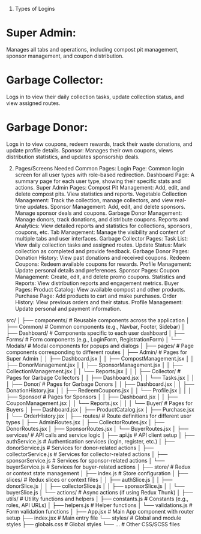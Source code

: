 1. Types of Logins
# Super Admin:
 Manages all tabs and operations, including compost pit management, sponsor management, and coupon distribution.
# Garbage Collector:
 Logs in to view their daily collection tasks, update collection status, and view assigned routes.
# Garbage Donor:
 Logs in to view coupons, redeem rewards, track their waste donations, and update profile details.
Sponsor: Manages their own coupons, views distribution statistics, and updates sponsorship deals.

2. Pages/Screens Needed
Common Pages:
Login Page: Common login screen for all user types with role-based redirection.
Dashboard Page: A summary page for each user type, showing their specific stats and actions.
Super Admin Pages:
Compost Pit Management: Add, edit, and delete compost pits. View statistics and reports.
Vegetable Collection Management: Track the collection, manage collectors, and view real-time updates.
Sponsor Management: Add, edit, and delete sponsors. Manage sponsor deals and coupons.
Garbage Donor Management: Manage donors, track donations, and distribute coupons.
Reports and Analytics: View detailed reports and statistics for collections, sponsors, coupons, etc.
Tab Management: Manage the visibility and content of multiple tabs and user interfaces.
Garbage Collector Pages:
Task List: View daily collection tasks and assigned routes.
Update Status: Mark collection as completed and provide feedback.
Garbage Donor Pages:
Donation History: View past donations and received coupons.
Redeem Coupons: Redeem available coupons for rewards.
Profile Management: Update personal details and preferences.
Sponsor Pages:
Coupon Management: Create, edit, and delete promo coupons.
Statistics and Reports: View distribution reports and engagement metrics.
Buyer Pages:
Product Catalog: View available compost and other products.
Purchase Page: Add products to cart and make purchases.
Order History: View previous orders and their status.
Profile Management: Update personal and payment information.



<!-- Structure -->

src/
│
├── components/            # Reusable components across the application
│   ├── Common/            # Common components (e.g., Navbar, Footer, Sidebar)
│   ├── Dashboard/         # Components specific to each user dashboard
│   ├── Forms/             # Form components (e.g., LoginForm, RegistrationForm)
│   └── Modals/            # Modal components for popups and dialogs
│
├── pages/                 # Page components corresponding to different routes
│   ├── Admin/             # Pages for Super Admin
│   │   ├── Dashboard.jsx
│   │   ├── CompostManagement.jsx
│   │   ├── DonorManagement.jsx
│   │   ├── SponsorManagement.jsx
│   │   ├── CollectionManagement.jsx
│   │   └── Reports.jsx
│   │
│   ├── Collector/         # Pages for Garbage Collectors
│   │   ├── Dashboard.jsx
│   │   └── Tasks.jsx
│   │
│   ├── Donor/             # Pages for Garbage Donors
│   │   ├── Dashboard.jsx
│   │   ├── DonationHistory.jsx
│   │   ├── RedeemCoupons.jsx
│   │   └── Profile.jsx
│   │
│   ├── Sponsor/           # Pages for Sponsors
│   │   ├── Dashboard.jsx
│   │   ├── CouponManagement.jsx
│   │   └── Reports.jsx
│   │
│   └── Buyer/             # Pages for Buyers
│       ├── Dashboard.jsx
│       ├── ProductCatalog.jsx
│       ├── Purchase.jsx
│       └── OrderHistory.jsx
│
├── routes/                # Route definitions for different user types
│   ├── AdminRoutes.jsx
│   ├── CollectorRoutes.jsx
│   ├── DonorRoutes.jsx
│   ├── SponsorRoutes.jsx
│   └── BuyerRoutes.jsx
│
├── services/              # API calls and service logic
│   ├── api.js             # API client setup
│   ├── authService.js     # Authentication services (login, register, etc.)
│   ├── donorService.js    # Services for donor-related actions
│   ├── collectorService.js # Services for collector-related actions
│   ├── sponsorService.js  # Services for sponsor-related actions
│   └── buyerService.js    # Services for buyer-related actions
│
├── store/                 # Redux or context state management
│   ├── index.js           # Store configuration
│   ├── slices/            # Redux slices or context files
│   │   ├── authSlice.js
│   │   ├── donorSlice.js
│   │   ├── collectorSlice.js
│   │   ├── sponsorSlice.js
│   │   └── buyerSlice.js
│   └── actions/           # Async actions (if using Redux Thunk)
│
├── utils/                 # Utility functions and helpers
│   ├── constants.js       # Constants (e.g., roles, API URLs)
│   ├── helpers.js         # Helper functions
│   └── validations.js     # Form validation functions
│
├── App.jsx                # Main App component with router setup
├── index.jsx              # Main entry file
└── styles/                # Global and module styles
    ├── globals.css        # Global styles
    └── ...                # Other CSS/SCSS files
